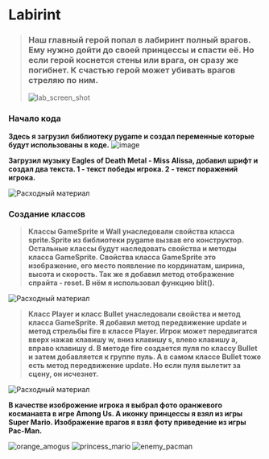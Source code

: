 # Labirint

> ### Наш главный герой попал в лабиринт полный врагов. Ему нужно дойти до своей принцессы и спасти её. Но если герой коснется стены или врага, он сразу же погибнет. К счастью герой может убивать врагов стреляю по ним.
> ![lab_screen_shot](https://user-images.githubusercontent.com/111111384/184305973-8484db1b-ae1a-4351-80b4-b44ad77c7b51.PNG)

### Начало кода
**Здесь я загрузил библиотеку pygame и создал переменные которые будут использованы в коде.**
![image](https://user-images.githubusercontent.com/111111384/184309272-7a9a5e7e-f7e9-4659-9c89-cd0b50d0bfdb.png)

**Загрузил музыку Eagles of Death Metal - Miss Alissa, добавил шрифт и создал два текста. 1 - текст победы игрока. 2 - текст поражений игрока.**

![Расходный материал](https://user-images.githubusercontent.com/111111384/184553611-68fb0656-7b17-4004-83d1-9a56b9913275.png)


### Создание классов

> **Классы GameSprite и Wall унаследовали свойства класса sprite.Sprite из библиотеки pygame вызвав его конструктор. Остальные классы будут наследовать свойства и методы класса GameSprite. Свойства класса GameSprite это изображение, его место появление по кординатам, ширина, высота и скорость. Так же я добавил метод отображение спрайта - reset. В нём я использовал функцию blit().**

![Расходный материал](https://user-images.githubusercontent.com/111111384/184553954-8a15105d-11a1-43c4-98af-aa337b92cc07.png)

> **Класс Player и класс Bullet унаследовали свойства и метод класса GameSprite. Я добавил метод передвижение update и метод стрельбы fire в классе Player. Игрок может передвигатся вверх нажав клавишу w, вниз клавишу s, влево клавишу a, вправо клавишу d. В методе fire создается пуля по классу Bullet и затем добавляется к группе пуль. А в самом классе Bullet тоже есть метод передвижение update. Но если пуля вылетит за сцену, он исчезнет.**

![Расходный материал](https://user-images.githubusercontent.com/111111384/184554189-bf8c53d4-9841-467a-9693-3872d99501eb.png)














**В качестве изоброжение игрока я выбрал фото оранжевого косманавта в игре Among Us. А иконку принцессы я взял из игры Super Mario. Изображение врагов я взял фоту 
приведение из игры Pac-Man.**

![orange_amogus](https://user-images.githubusercontent.com/111111384/184306448-20c3dfb0-8670-4573-ad6d-e0f469a58062.png)
![princess_mario](https://user-images.githubusercontent.com/111111384/184305169-2313b9cd-ec2d-4718-bd5c-e9b7f5147d27.jpg)
![enemy_pacman](https://user-images.githubusercontent.com/111111384/184305149-bc3862ee-b407-4d4d-9e26-1331a19df290.jpg)
